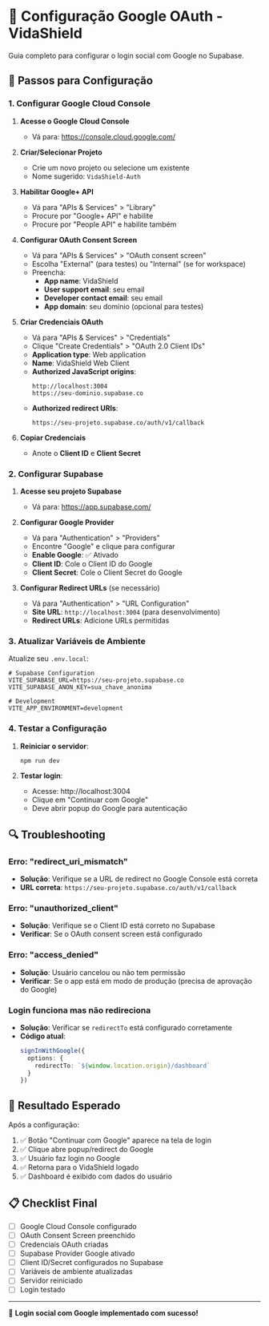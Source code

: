 # 🔐 Configuração Google OAuth - VidaShield

Guia completo para configurar o login social com Google no Supabase.

## 🚀 Passos para Configuração

### 1. Configurar Google Cloud Console

1. **Acesse o Google Cloud Console**
   - Vá para: https://console.cloud.google.com/

2. **Criar/Selecionar Projeto**
   - Crie um novo projeto ou selecione um existente
   - Nome sugerido: `VidaShield-Auth`

3. **Habilitar Google+ API**
   - Vá para "APIs & Services" > "Library"
   - Procure por "Google+ API" e habilite
   - Procure por "People API" e habilite também

4. **Configurar OAuth Consent Screen**
   - Vá para "APIs & Services" > "OAuth consent screen"
   - Escolha "External" (para testes) ou "Internal" (se for workspace)
   - Preencha:
     - **App name**: VidaShield
     - **User support email**: seu email
     - **Developer contact email**: seu email
     - **App domain**: seu domínio (opcional para testes)

5. **Criar Credenciais OAuth**
   - Vá para "APIs & Services" > "Credentials"
   - Clique "Create Credentials" > "OAuth 2.0 Client IDs"
   - **Application type**: Web application
   - **Name**: VidaShield Web Client
   - **Authorized JavaScript origins**:
     ```
     http://localhost:3004
     https://seu-dominio.supabase.co
     ```
   - **Authorized redirect URIs**:
     ```
     https://seu-projeto.supabase.co/auth/v1/callback
     ```

6. **Copiar Credenciais**
   - Anote o **Client ID** e **Client Secret**

### 2. Configurar Supabase

1. **Acesse seu projeto Supabase**
   - Vá para: https://app.supabase.com/

2. **Configurar Google Provider**
   - Vá para "Authentication" > "Providers"
   - Encontre "Google" e clique para configurar
   - **Enable Google**: ✅ Ativado
   - **Client ID**: Cole o Client ID do Google
   - **Client Secret**: Cole o Client Secret do Google

3. **Configurar Redirect URLs** (se necessário)
   - Vá para "Authentication" > "URL Configuration"
   - **Site URL**: `http://localhost:3004` (para desenvolvimento)
   - **Redirect URLs**: Adicione URLs permitidas

### 3. Atualizar Variáveis de Ambiente

Atualize seu `.env.local`:

```env
# Supabase Configuration
VITE_SUPABASE_URL=https://seu-projeto.supabase.co
VITE_SUPABASE_ANON_KEY=sua_chave_anonima

# Development
VITE_APP_ENVIRONMENT=development
```

### 4. Testar a Configuração

1. **Reiniciar o servidor**:
   ```bash
   npm run dev
   ```

2. **Testar login**:
   - Acesse: http://localhost:3004
   - Clique em "Continuar com Google"
   - Deve abrir popup do Google para autenticação

## 🔍 Troubleshooting

### Erro: "redirect_uri_mismatch"
- **Solução**: Verifique se a URL de redirect no Google Console está correta
- **URL correta**: `https://seu-projeto.supabase.co/auth/v1/callback`

### Erro: "unauthorized_client"
- **Solução**: Verifique se o Client ID está correto no Supabase
- **Verificar**: Se o OAuth consent screen está configurado

### Erro: "access_denied"
- **Solução**: Usuário cancelou ou não tem permissão
- **Verificar**: Se o app está em modo de produção (precisa de aprovação do Google)

### Login funciona mas não redireciona
- **Solução**: Verificar se `redirectTo` está configurado corretamente
- **Código atual**:
  ```typescript
  signInWithGoogle({
    options: {
      redirectTo: `${window.location.origin}/dashboard`
    }
  })
  ```

## 🎯 Resultado Esperado

Após a configuração:

1. ✅ Botão "Continuar com Google" aparece na tela de login
2. ✅ Clique abre popup/redirect do Google
3. ✅ Usuário faz login no Google
4. ✅ Retorna para o VidaShield logado
5. ✅ Dashboard é exibido com dados do usuário

## 📋 Checklist Final

- [ ] Google Cloud Console configurado
- [ ] OAuth Consent Screen preenchido
- [ ] Credenciais OAuth criadas
- [ ] Supabase Provider Google ativado
- [ ] Client ID/Secret configurados no Supabase
- [ ] Variáveis de ambiente atualizadas
- [ ] Servidor reiniciado
- [ ] Login testado

---

🎉 **Login social com Google implementado com sucesso!** 